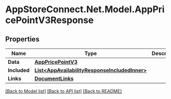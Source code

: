 # AppStoreConnect.Net.Model.AppPricePointV3Response

## Properties

Name | Type | Description | Notes
------------ | ------------- | ------------- | -------------
**Data** | [**AppPricePointV3**](AppPricePointV3.md) |  | 
**Included** | [**List&lt;AppAvailabilityResponseIncludedInner&gt;**](AppAvailabilityResponseIncludedInner.md) |  | [optional] 
**Links** | [**DocumentLinks**](DocumentLinks.md) |  | 

[[Back to Model list]](../README.md#documentation-for-models) [[Back to API list]](../README.md#documentation-for-api-endpoints) [[Back to README]](../README.md)

